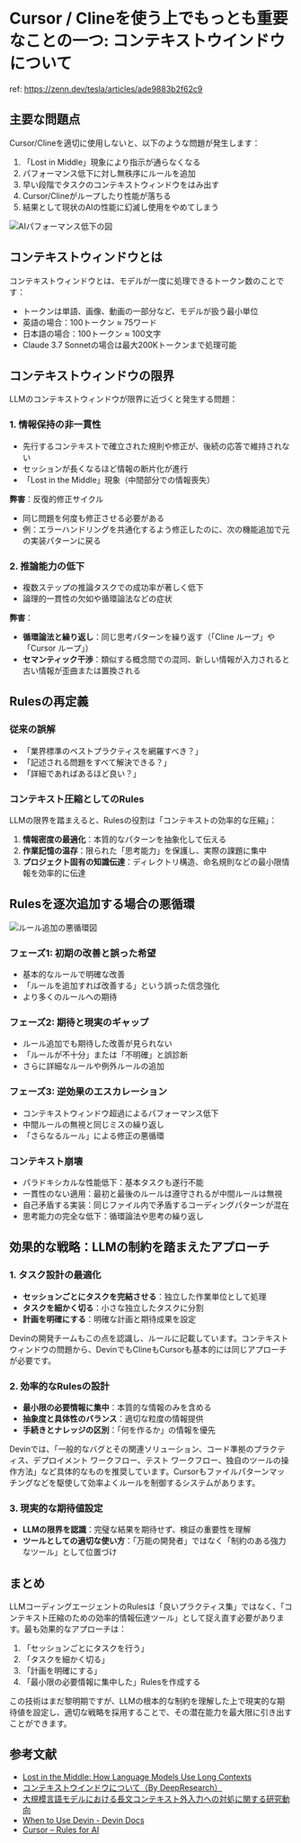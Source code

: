 # Cursor / Clineを使う上でもっとも重要なことの一つ: コンテキストウインドウについて

ref: <https://zenn.dev/tesla/articles/ade9883b2f62c9>

## 主要な問題点

Cursor/Clineを適切に使用しないと、以下のような問題が発生します：

1. 「Lost in Middle」現象により指示が通らなくなる
2. パフォーマンス低下に対し無秩序にルールを追加
3. 早い段階でタスクのコンテキストウィンドウをはみ出す
4. Cursor/Clineがループしたり性能が落ちる
5. 結果として現状のAIの性能に幻滅し使用をやめてしまう

![AIパフォーマンス低下の図](https://storage.googleapis.com/zenn-user-upload/da941ecc097a-20250324.png)

## コンテキストウィンドウとは

コンテキストウィンドウとは、モデルが一度に処理できるトークン数のことです：

- トークンは単語、画像、動画の一部分など、モデルが扱う最小単位
- 英語の場合：100トークン ≈ 75ワード
- 日本語の場合：100トークン ≈ 100文字
- Claude 3.7 Sonnetの場合は最大200Kトークンまで処理可能

## コンテキストウィンドウの限界

LLMのコンテキストウィンドウが限界に近づくと発生する問題：

### 1. 情報保持の非一貫性

- 先行するコンテキストで確立された規則や修正が、後続の応答で維持されない
- セッションが長くなるほど情報の断片化が進行
- 「Lost in the Middle」現象（中間部分での情報喪失）

**弊害**：反復的修正サイクル

- 同じ問題を何度も修正させる必要がある
- 例：エラーハンドリングを共通化するよう修正したのに、次の機能追加で元の実装パターンに戻る

### 2. 推論能力の低下

- 複数ステップの推論タスクでの成功率が著しく低下
- 論理的一貫性の欠如や循環論法などの症状

**弊害**：

- **循環論法と繰り返し**：同じ思考パターンを繰り返す（「Cline ループ」や「Cursor ループ」）
- **セマンティック干渉**：類似する概念間での混同、新しい情報が入力されると古い情報が歪曲または置換される

## Rulesの再定義

### 従来の誤解

- 「業界標準のベストプラクティスを網羅すべき？」
- 「記述される問題をすべて解決できる？」
- 「詳細であればあるほど良い？」

### コンテキスト圧縮としてのRules

LLMの限界を踏まえると、Rulesの役割は「コンテキストの効率的な圧縮」：

1. **情報密度の最適化**：本質的なパターンを抽象化して伝える
2. **作業記憶の温存**：限られた「思考能力」を保護し、実際の課題に集中
3. **プロジェクト固有の知識伝達**：ディレクトリ構造、命名規則などの最小限情報を効率的に伝達

## Rulesを逐次追加する場合の悪循環

![ルール追加の悪循環図](https://storage.googleapis.com/zenn-user-upload/4c627e7a5b82-20250324.png)

### フェーズ1: 初期の改善と誤った希望

- 基本的なルールで明確な改善
- 「ルールを追加すれば改善する」という誤った信念強化
- より多くのルールへの期待

### フェーズ2: 期待と現実のギャップ

- ルール追加でも期待した改善が見られない
- 「ルールが不十分」または「不明確」と誤診断
- さらに詳細なルールや例外ルールの追加

### フェーズ3: 逆効果のエスカレーション

- コンテキストウィンドウ超過によるパフォーマンス低下
- 中間ルールの無視と同じミスの繰り返し
- 「さらなるルール」による修正の悪循環

### コンテキスト崩壊

- パラドキシカルな性能低下：基本タスクも遂行不能
- 一貫性のない適用：最初と最後のルールは遵守されるが中間ルールは無視
- 自己矛盾する実装：同じファイル内で矛盾するコーディングパターンが混在
- 思考能力の完全な低下：循環論法や思考の繰り返し

## 効果的な戦略：LLMの制約を踏まえたアプローチ

### 1. タスク設計の最適化

- **セッションごとにタスクを完結させる**：独立した作業単位として処理
- **タスクを細かく切る**：小さな独立したタスクに分割
- **計画を明確にする**：明確な計画と期待成果を設定

Devinの開発チームもこの点を認識し、ルールに記載しています。コンテキストウィンドウの問題から、DevinでもClineもCursorも基本的には同じアプローチが必要です。

### 2. 効率的なRulesの設計

- **最小限の必要情報に集中**：本質的な情報のみを含める
- **抽象度と具体性のバランス**：適切な粒度の情報提供
- **手続きとナレッジの区別**：「何を作るか」の情報を優先

Devinでは、「一般的なバグとその関連ソリューション、コード準拠のプラクティス、デプロイメント ワークフロー、テスト ワークフロー、独自のツールの操作方法」など具体的なものを推奨しています。Cursorもファイルパターンマッチングなどを駆使して効率よくルールを制御するシステムがあります。

### 3. 現実的な期待値設定

- **LLMの限界を認識**：完璧な結果を期待せず、検証の重要性を理解
- **ツールとしての適切な使い方**：「万能の開発者」ではなく「制約のある強力なツール」として位置づけ

## まとめ

LLMコーディングエージェントのRulesは「良いプラクティス集」ではなく、「コンテキスト圧縮のための効率的情報伝達ツール」として捉え直す必要があります。最も効果的なアプローチは：

1. 「セッションごとにタスクを行う」
2. 「タスクを細かく切る」
3. 「計画を明確にする」
4. 「最小限の必要情報に集中した」Rulesを作成する

この技術はまだ黎明期ですが、LLMの根本的な制約を理解した上で現実的な期待値を設定し、適切な戦略を採用することで、その潜在能力を最大限に引き出すことができます。

## 参考文献

- [Lost in the Middle: How Language Models Use Long Contexts](https://arxiv.org/abs/2307.03172)
- [コンテキストウインドウについて（By DeepResearch）](https://note.com/delta_ipsilon/n/nbcbe266da163)
- [大規模言語モデルにおける長文コンテキスト外入力への対処に関する研究動向](https://note.com/delta_ipsilon/n/n3e0ccf32ac77)
- [When to Use Devin - Devin Docs](https://docs.devin.ai/essential-guidelines/when-to-use-devin)
- [Cursor – Rules for AI](https://docs.cursor.com/context/rules-for-ai)
